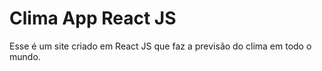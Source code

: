 # Clima App React JS

Esse é um site criado em React JS que faz a previsão do clima em todo o mundo.

